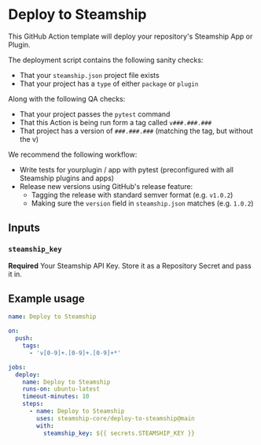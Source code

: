 # Deploy to Steamship

This GitHub Action template will deploy your repository's Steamship App or Plugin.

The deployment script contains the following sanity checks:

* That your `steamship.json` project file exists
* That your project has a `type` of either `package` or `plugin`

Along with the following QA checks:

* That your project passes the `pytest` command
* That this Action is being run form a tag called `v###.###.###`
* That project has a version of `###.###.###` (matching the tag, but without the v)

We recommend the following workflow:

* Write tests for yourplugin / app with pytest (preconfigured with all Steamship plugins and apps)
* Release new versions using GitHub's release feature:
  * Tagging the release with standard semver format (e.g. `v1.0.2`)
  * Making sure the `version` field in `steamship.json` matches (e.g. `1.0.2`)
## Inputs

### `steamship_key`

**Required** Your Steamship API Key. Store it as a Repository Secret and pass it in.

## Example usage

```yaml
name: Deploy to Steamship

on:
  push:
    tags:
      - 'v[0-9]+.[0-9]+.[0-9]+*'

jobs:
  deploy:
    name: Deploy to Steamship
    runs-on: ubuntu-latest
    timeout-minutes: 10
    steps:
      - name: Deploy to Steamship
        uses: steamship-core/deploy-to-steamship@main
        with:
          steamship_key: ${{ secrets.STEAMSHIP_KEY }}
```
